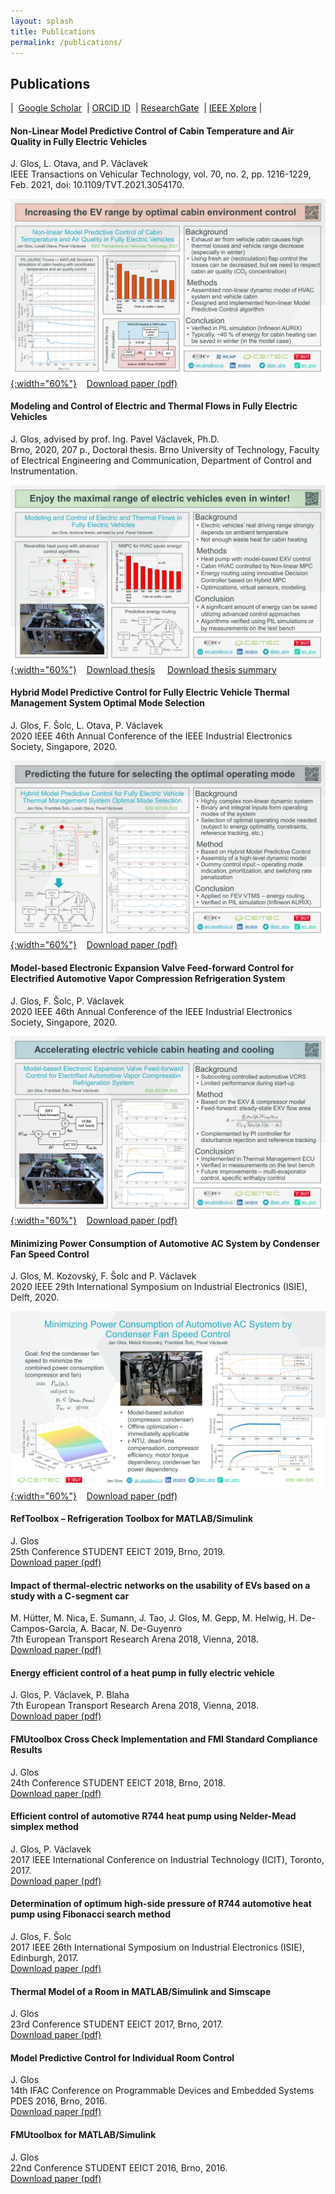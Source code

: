 ```yaml
---
layout: splash
title: Publications
permalink: /publications/
---
```


## Publications

|&nbsp;&nbsp;[Google Scholar](https://scholar.google.com/citations?user=eyOXkfYAAAAJ&hl=cs&oi=ao)&nbsp;&nbsp;|&nbsp;[ORCID ID](https://orcid.org/0000-0001-9636-1529)&nbsp;&nbsp;|&nbsp;[ResearchGate](https://www.researchgate.net/profile/Jan-Glos)&nbsp;&nbsp;|&nbsp;[IEEE Xplore](https://ieeexplore.ieee.org/author/37086016018)&nbsp;|

#### Non-Linear Model Predictive Control of Cabin Temperature and Air Quality in Fully Electric Vehicles
J. Glos, L. Otava, and P. Václavek  
IEEE Transactions on Vehicular Technology, vol. 70, no. 2, pp. 1216-1229, Feb. 2021, doi: 10.1109/TVT.2021.3054170.

[![TVT](/assets/pitch/IEEE_TVT_NMPC_T_AQ.png){:width="60%"}](/assets/pitch/IEEE_TVT_NMPC_T_AQ.png)
&nbsp;&nbsp;&nbsp;[Download paper (pdf)](/assets/pdf/IEEE_TVT_NMPC_T_AQ.pdf)

#### Modeling and Control of Electric and Thermal Flows in Fully Electric Vehicles
J. Glos, advised by prof. Ing. Pavel Václavek, Ph.D.  
Brno, 2020, 207 p., Doctoral thesis. Brno University of Technology, Faculty of Electrical Engineering and Communication, Department of Control and Instrumentation.

[![DMPC](/assets/pitch/phdThesisGlos_poster.png){:width="60%"}](/assets/pitch/phdThesisGlos_poster.png) &nbsp;&nbsp;&nbsp;[Download thesis](/assets/pdf/2020_phdThesisGlos.pdf) &nbsp;&nbsp;&nbsp; [Download thesis summary](/assets/pdf/2020_phdThesisGlosSummary.pdf)

#### Hybrid Model Predictive Control for Fully Electric Vehicle Thermal Management System Optimal Mode Selection
J. Glos, F. Šolc, L. Otava, P. Václavek  
2020 IEEE 46th Annual Conference of the IEEE Industrial Electronics Society, Singapore, 2020.

[![DMPC](/assets/pitch/IECON2020_DMPC.png){:width="60%"}](/assets/pitch/IECON2020_DMPC.png)
&nbsp;&nbsp;&nbsp;[Download paper (pdf)](/assets/pdf/2020_IECON_DMPC.pdf)

#### Model-based Electronic Expansion Valve Feed-forward Control for Electrified Automotive Vapor Compression Refrigeration System
J. Glos, F. Šolc, P. Václavek  
2020 IEEE 46th Annual Conference of the IEEE Industrial Electronics Society, Singapore, 2020.

[![mbVCRSctrl](/assets/pitch/IECON2020_mbVCRSctrl.png){:width="60%"}](/assets/pitch/IECON2020_mbVCRSctrl.png)
&nbsp;&nbsp;&nbsp;[Download paper (pdf)](/assets/pdf/2020_IECON_MBVCRSCTRL.pdf)

#### Minimizing Power Consumption of Automotive AC System by Condenser Fan Speed Control
J. Glos, M. Kozovský, F. Šolc and P. Václavek  
2020 IEEE 29th International Symposium on Industrial Electronics (ISIE), Delft, 2020.

[![ISIE](/assets/pitch/ISIE2020_2011_glos_pitch_slide.png){:width="60%"}](/assets/pitch/ISIE2020_2011_glos_pitch_slide.png)
&nbsp;&nbsp;&nbsp;[Download paper (pdf)](/assets/pdf/2020_ISIE_efficientCompressorCtrl.pdf)

#### RefToolbox – Refrigeration Toolbox for MATLAB/Simulink
J. Glos  
25th Conference STUDENT EEICT 2019, Brno, 2019.  
[Download paper (pdf)](/assets/pdf/2019_EEICT_RefToolbox.pdf)

#### Impact of thermal-electric networks on the usability of EVs based on a study with a C-segment car
M. Hütter, M. Nica, E. Sumann, J. Tao, J. Glos, M. Gepp, M. Helwig, H. De- Campos-Garcia, A. Bacar, N. De-Guyenro  
7th European Transport Research Arena 2018, Vienna, 2018.  
[Download paper (pdf)](/assets/pdf/2018_TRA_EVstudy.pdf)

#### Energy efficient control of a heat pump in fully electric vehicle
J. Glos, P. Václavek, P. Blaha  
7th European Transport Research Arena 2018, Vienna, 2018.  
[Download paper (pdf)](/assets/pdf/2018_TRA_HPctrl.pdf)

#### FMUtoolbox Cross Check Implementation and FMI Standard Compliance Results
J. Glos  
24th Conference STUDENT EEICT 2018, Brno, 2018.  
[Download paper (pdf)](/assets/pdf/2018_EEICT_CrossCheck.pdf)

#### Efficient control of automotive R744 heat pump using Nelder-Mead simplex method
J. Glos, P. Václavek  
2017 IEEE International Conference on Industrial Technology (ICIT), Toronto, 2017.  
[Download paper (pdf)](/assets/pdf/2017_ICIT_R744_NelderMead.pdf)

#### Determination of optimum high-side pressure of R744 automotive heat pump using Fibonacci search method
J. Glos, F. Šolc  
2017 IEEE 26th International Symposium on Industrial Electronics (ISIE), Edinburgh, 2017.  
[Download paper (pdf)](/assets/pdf/2017_ISIE_R744_Fibonacci.pdf)

#### Thermal Model of a Room in MATLAB/Simulink and Simscape
J. Glos  
23rd Conference STUDENT EEICT 2017, Brno, 2017.  
[Download paper (pdf)](/assets/pdf/2017_EEICT_ThermalModel.pdf)

#### Model Predictive Control for Individual Room Control
J. Glos  
14th IFAC Conference on Programmable Devices and Embedded Systems PDES 2016, Brno, 2016.  
[Download paper (pdf)](/assets/pdf/2016_PDES_MPC_IRC.pdf)

#### FMUtoolbox for MATLAB/Simulink
J. Glos  
22nd Conference STUDENT EEICT 2016, Brno, 2016.  
[Download paper (pdf)](/assets/pdf/2016_EEICT_FMUtoolbox.pdf)


